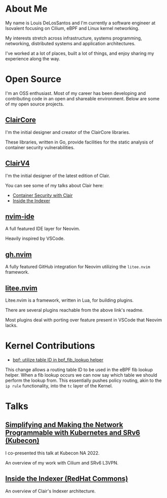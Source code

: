 # About Me

My name is Louis DeLosSantos and I'm currently a software engineer at Isovalent focusing on Cilium,
eBPF and Linux kernel networking.

My interests stretch across infrastructure, systems programming, networking, distributed systems and application architectures.

I've worked at a lot of places, built a lot of things, and enjoy sharing my experience along the way.

# Open Source

I'm an OSS enthusiast. 
Most of my career has been developing and contributing code in an open and shareable environment. 
Below are some of my open source projects.

## [ClairCore](https://github.com/quay/claircore)
I'm the initial designer and creator of the ClairCore libraries.

These libraries, written in Go, provide facilities for the static analysis of container security vulnerabilities. 

## [ClairV4](https://github.com/quay/clair)
I'm the initial designer of the latest edition of Clair.

You can see some of my talks about Clair here:

- [Container Security with Clair](https://youtu.be/AhdPC_d0Lso)
- [Inside the Indexer](https://youtu.be/pEAU6E1rZWo)

## [nvim-ide](https://github.com/)

A full featured IDE layer for Neovim. 

Heavily inspired by VSCode.

## [gh.nvim](https://github.com/ldelossa/gh.nvim)

A fully featured GitHub integration for Neovim utilizing the `litee.nvim` framework.

## [litee.nvim](https://github.com/ldelossa/litee.nvim)

Litee.nvim is a framework, written in Lua, for building plugins. 

There are several plugins reachable from the above link's readme. 

Most plugins deal with porting over feature present in VSCode that Neovim lacks.

# Kernel Contributions

- [bpf: utilize table ID in bpf_fib_lookup helper](https://lore.kernel.org/bpf/20230505-bpf-add-tbid-fib-lookup-v2-0-0a31c22c748c@gmail.com/)

This change allows a routing table ID to be used in the eBPF fib lookup helper.
When a fib lookup occurs we can now say which table we should perform the lookup
from. 
This essentially pushes policy routing, akin to the `ip rule` functionality, into
the `tc` layer of the Kernel.

# Talks

## [Simplifying and Making the Network Programmable with Kubernetes and SRv6 (Kubecon)](https://www.youtube.com/watch?v=ncYG-wScuL8&t=1s)

I co-presented this talk at Kubecon NA 2022. 

An overview of my work with Cilium and SRv6 L3VPN. 

## [Inside the Indexer (RedHat Commons)](https://www.youtube.com/watch?v=pEAU6E1rZWo&t=3s)

An overview of Clair's Indexer architecture. 

